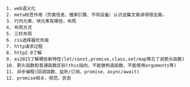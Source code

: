 
	1. web语义化
	2. meta标签作用（页面信息、搜索引擎、不同设备）认识这篇文章讲得很全面。
	3. 行内元素、块元素有哪些，布局
	4. 布局方式
	5. 三栏布局
	6. css选择器优先级
	7. http请求过程
	8. http2.0了解
	9. es2015了解哪些新特性(let/const,promise,class,set/map等忘了说箭头函数)
	10. 箭头函数和普通函数区别(this指向、不能做构造函数、不能使用arguments等)
	11. 异步编程(回调函数、监听/订阅、promise、async/await)
	12. promise相关，规范、状态